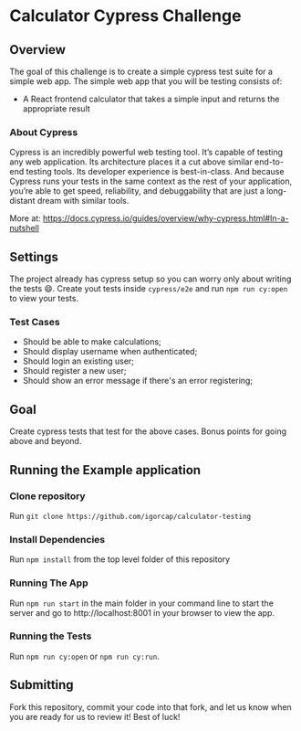 # Calculator Cypress Challenge

## Overview

The goal of this challenge is to create a simple cypress test suite for a simple web app. The simple web app that you will be testing consists of:

  - A React frontend calculator that takes a simple input and returns the appropriate result

### About Cypress

Cypress is an incredibly powerful web testing tool. It’s capable of testing any web application. Its architecture places it a cut above similar end-to-end testing tools. Its developer experience is best-in-class. And because Cypress runs your tests in the same context as the rest of your application, you’re able to get speed, reliability, and debuggability that are just a long-distant dream with similar tools.

More at: https://docs.cypress.io/guides/overview/why-cypress.html#In-a-nutshell

## Settings

The project already has cypress setup so you can worry only about writing the tests :smile:. Create yout tests inside `cypress/e2e` and run `npm run cy:open` to view your tests.

### Test Cases

  - Should be able to make calculations;
  - Should display username when authenticated;
  - Should login an existing user;
  - Should register a new user;
  - Should show an error message if there's an error registering;

## Goal

Create cypress tests that test for the above cases. Bonus points for going above and beyond.

## Running the Example application

### Clone repository
Run `git clone https://github.com/igorcap/calculator-testing`

### Install Dependencies
Run `npm install` from the top level folder of this repository

### Running The App
Run `npm run start` in the main folder in your command line to start the server and go to http://localhost:8001 in your browser to view the app.

### Running the Tests

Run `npm run cy:open` or `npm run cy:run`.

## Submitting
Fork this repository, commit your code into that fork, and let us know when you are ready for us to review it! Best of luck!
